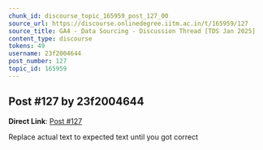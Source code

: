 ```yaml
---
chunk_id: discourse_topic_165959_post_127_00
source_url: https://discourse.onlinedegree.iitm.ac.in/t/165959/127
source_title: GA4 - Data Sourcing - Discussion Thread [TDS Jan 2025]
content_type: discourse
tokens: 49
username: 23f2004644
post_number: 127
topic_id: 165959
---
```


## Post #127 by 23f2004644

**Direct Link**: [Post #127](https://discourse.onlinedegree.iitm.ac.in/t/165959/127)

Replace actual text to expected text until you got correct
